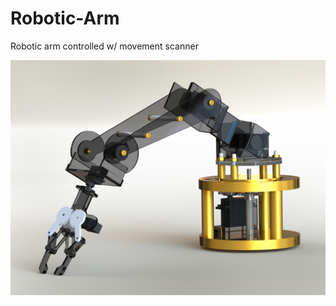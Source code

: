 # Robotic-Arm
Robotic arm controlled w/ movement scanner

![robotic arm](https://github.com/KonradSosna/Robotic-Arm/blob/main/img/robotic%20arm.jpg)
